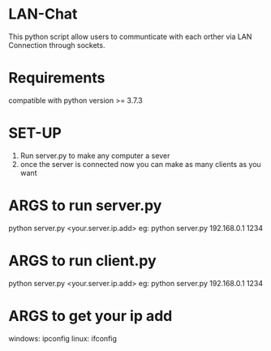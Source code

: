 # LAN-Chat
This python script allow users to communticate with each orther via LAN Connection through sockets.

# Requirements 
  compatible with python version >= 3.7.3
  
# SET-UP

1) Run server.py to make any computer a sever 
2) once the server is connected now you can make as many clients as you want

# ARGS to run server.py
python server.py <your.server.ip.add> <portno>
eg: 
  python server.py 192.168.0.1 1234
  
# ARGS to run client.py
python server.py <your.server.ip.add> <portno>
eg: 
  python server.py 192.168.0.1 1234
  
# ARGS to get your ip add 
windows:
        ipconfig
linux:
        ifconfig
